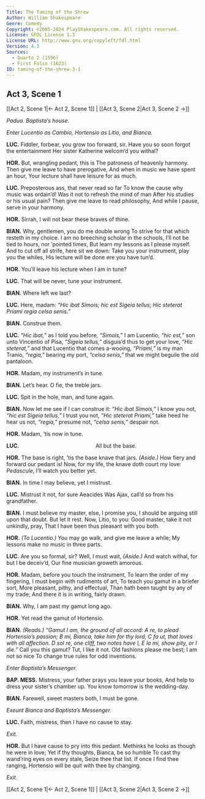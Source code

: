 ```yaml
---
Title: The Taming of the Shrew
Author: William Shakespeare
Genre: Comedy
Copyright: ©2005-2024 PlayShakespeare.com. All rights reserved.
License: GFDL License 1.3
License URL: http://www.gnu.org/copyleft/fdl.html
Version: 4.3
Sources:
  - Quarto 2 (1596)
  - First Folio (1623)
ID: taming-of-the-shrew-3-1
---
```


## Act 3, Scene 1
[[Act 2, Scene 1|← Act 2, Scene 1]] | [[Act 3, Scene 2|Act 3, Scene 2 →]]

*Padua. Baptista’s house.*

*Enter Lucentio as Cambio, Hortensio as Litio, and Bianca.*

**LUC.**
Fiddler, forbear, you grow too forward, sir.
Have you so soon forgot the entertainment
Her sister Katherine welcom’d you withal?

**HOR.**
But, wrangling pedant, this is
The patroness of heavenly harmony.
Then give me leave to have prerogative,
And when in music we have spent an hour,
Your lecture shall have leisure for as much.

**LUC.**
Preposterous ass, that never read so far
To know the cause why music was ordain’d!
Was it not to refresh the mind of man
After his studies or his usual pain?
Then give me leave to read philosophy,
And while I pause, serve in your harmony.

**HOR.**
Sirrah, I will not bear these braves of thine.

**BIAN.**
Why, gentlemen, you do me double wrong
To strive for that which resteth in my choice.
I am no breeching scholar in the schools,
I’ll not be tied to hours, nor ’pointed times,
But learn my lessons as I please myself.
And to cut off all strife, here sit we down:
Take you your instrument, play you the whiles,
His lecture will be done ere you have tun’d.

**HOR.**
You’ll leave his lecture when I am in tune?

**LUC.**
That will be never, tune your instrument.

**BIAN.**
Where left we last?

**LUC.**
Here, madam:
*“Hic ibat Simois; hic est Sigeia tellus;*
*Hic steterat Priami regia celsa senis.”*

**BIAN.**
Construe them.

**LUC.**
*“Hic ibat,”* as I told you before, *“Simois,”* I am Lucentio, *“hic est,”* son unto Vincentio of Pisa, *“Sigeia tellus,”* disguis’d thus to get your love, *“Hic steterat,”* and that Lucentio that comes a-wooing, *“Priami,”* is my man Tranio, *“regia,”* bearing my port, *“celsa senis,”* that we might beguile the old pantaloon.

**HOR.**
Madam, my instrument’s in tune.

**BIAN.**
Let’s hear. O fie, the treble jars.

**LUC.**
Spit in the hole, man, and tune again.

**BIAN.**
Now let me see if I can construe it: *“Hic ibat Simois,”* I know you not, *“hic est Sigeia tellus,”* I trust you not, *“Hic steterat Priami,”* take heed he hear us not, *“regia,”* presume not, *“celsa senis,”* despair not.

**HOR.**
Madam, ’tis now in tune.

**LUC.**
              All but the base.

**HOR.**
The base is right, ’tis the base knave that jars.
*(Aside.)*
How fiery and forward our pedant is!
Now, for my life, the knave doth court my love:
*Pedascule*, I’ll watch you better yet.

**BIAN.**
In time I may believe, yet I mistrust.

**LUC.**
Mistrust it not, for sure Aeacides
Was Ajax, call’d so from his grandfather.

**BIAN.**
I must believe my master, else, I promise you,
I should be arguing still upon that doubt.
But let it rest. Now, Litio, to you:
Good master, take it not unkindly, pray,
That I have been thus pleasant with you both.

**HOR.**
*(To Lucentio.)*
You may go walk, and give me leave a while;
My lessons make no music in three parts.

**LUC.**
Are you so formal, sir? Well, I must wait,
*(Aside.)*
And watch withal, for but I be deceiv’d,
Our fine musician groweth amorous.

**HOR.**
Madam, before you touch the instrument,
To learn the order of my fingering,
I must begin with rudiments of art,
To teach you gamut in a briefer sort,
More pleasant, pithy, and effectual,
Than hath been taught by any of my trade;
And there it is in writing, fairly drawn.

**BIAN.**
Why, I am past my gamut long ago.

**HOR.**
Yet read the gamut of Hortensio.

**BIAN.**
*(Reads.)*
*“Gamut I am, the ground of all accord:*
*A re, to plead Hortensio’s passion;*
*B mi, Bianca, take him for thy lord,*
*C fa ut, that loves with all affection.*
*D sol re, one cliff, two notes have I,*
*E la mi, show pity, or I die.”*
Call you this gamut? Tut, I like it not.
Old fashions please me best; I am not so nice
To change true rules for odd inventions.

*Enter Baptista’s Messenger.*

**BAP. MESS.**
Mistress, your father prays you leave your books,
And help to dress your sister’s chamber up.
You know tomorrow is the wedding-day.

**BIAN.**
Farewell, sweet masters both, I must be gone.

*Exeunt Bianca and Baptista’s Messenger.*

**LUC.**
Faith, mistress, then I have no cause to stay.

*Exit.*

**HOR.**
But I have cause to pry into this pedant.
Methinks he looks as though he were in love;
Yet if thy thoughts, Bianca, be so humble
To cast thy wand’ring eyes on every stale,
Seize thee that list. If once I find thee ranging,
Hortensio will be quit with thee by changing.

*Exit.*

[[Act 2, Scene 1|← Act 2, Scene 1]] | [[Act 3, Scene 2|Act 3, Scene 2 →]]